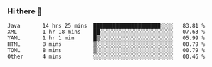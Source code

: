 ### Hi there 👋

<!--
**urzz/urzz** is a ✨ _special_ ✨ repository because its `README.md` (this file) appears on your GitHub profile.

Here are some ideas to get you started:

- 🔭 I’m currently working on ...
- 🌱 I’m currently learning ...
- 👯 I’m looking to collaborate on ...
- 🤔 I’m looking for help with ...
- 💬 Ask me about ...
- 📫 How to reach me: ...
- 😄 Pronouns: ...
- ⚡ Fun fact: ...
-->

<!--START_SECTION:waka-->

```text
Java       14 hrs 25 mins  █████████████████████░░░░   83.81 %
XML        1 hr 18 mins    ██░░░░░░░░░░░░░░░░░░░░░░░   07.63 %
YAML       1 hr 1 min      █▒░░░░░░░░░░░░░░░░░░░░░░░   05.99 %
HTML       8 mins          ▒░░░░░░░░░░░░░░░░░░░░░░░░   00.79 %
TOML       8 mins          ▒░░░░░░░░░░░░░░░░░░░░░░░░   00.79 %
Other      4 mins          ░░░░░░░░░░░░░░░░░░░░░░░░░   00.46 %
```

<!--END_SECTION:waka-->
